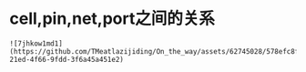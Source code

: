 # cell,pin,net,port之间的关系
~~~
![7jhkow1md1](https://github.com/TMeatlazijiding/On_the_way/assets/62745028/578efc8f-21ed-4f66-9fdd-3f6a45a451e2)
